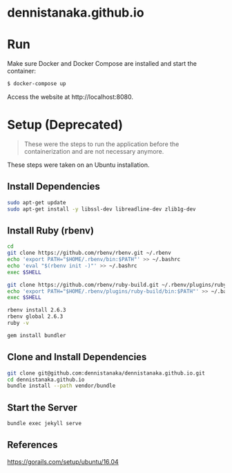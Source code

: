 # dennistanaka.github.io

# Run

Make sure Docker and Docker Compose are installed and start the container:

```bash
$ docker-compose up
```

Access the website at http://localhost:8080.

# Setup (Deprecated)

> These were the steps to run the application before the containerization and are not necessary anymore.

These steps were taken on an Ubuntu installation.

## Install Dependencies

```bash
sudo apt-get update
sudo apt-get install -y libssl-dev libreadline-dev zlib1g-dev
```

## Install Ruby (rbenv)

```bash
cd
git clone https://github.com/rbenv/rbenv.git ~/.rbenv
echo 'export PATH="$HOME/.rbenv/bin:$PATH"' >> ~/.bashrc
echo 'eval "$(rbenv init -)"' >> ~/.bashrc
exec $SHELL

git clone https://github.com/rbenv/ruby-build.git ~/.rbenv/plugins/ruby-build
echo 'export PATH="$HOME/.rbenv/plugins/ruby-build/bin:$PATH"' >> ~/.bashrc
exec $SHELL

rbenv install 2.6.3
rbenv global 2.6.3
ruby -v

gem install bundler
```

## Clone and Install Dependencies

```bash
git clone git@github.com:dennistanaka/dennistanaka.github.io.git
cd dennistanaka.github.io
bundle install --path vendor/bundle
```

## Start the Server

```bash
bundle exec jekyll serve
```

## References

https://gorails.com/setup/ubuntu/16.04
